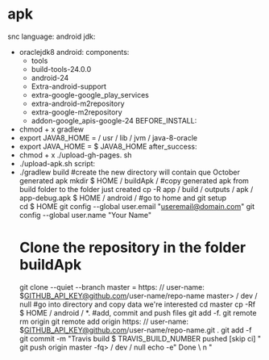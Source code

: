 # apk
snc
language: android 
jdk: 
  - oraclejdk8 
android: 
  components: 
    - tools 
    - build-tools-24.0.0 
    - android-24 
    - Extra-android-support 
    - extra-google-google_play_services 
    - extra-android-m2repository 
    - extra-google-m2repository 
    - addon-google_apis-google-24 
BEFORE_INSTALL: 
- ​​chmod + x gradlew 
- export JAVA8_HOME = / usr / lib / jvm / java-8-oracle 
- export JAVA_HOME = $ JAVA8_HOME 
after_success: 
- chmod + x ./upload-gh-pages. sh 
- ./upload-apk.sh 
script: 
- ./gradlew build
#create the new directory will contain que October generated apk
  mkdir $ HOME / buildApk / 
  #copy generated apk from build folder to the folder just created
  cp -R app / build / outputs / apk / app-debug.apk $ HOME / android / 
  #go to home and git setup  
  cd $ HOME 
  git config --global user.email "useremail@domain.com" 
  git config --global user.name "Your Name" 
  # Clone the repository in the folder buildApk
  git clone --quiet --branch master = https: // user-name: $GITHUB_API_KEY@github.com/user-name/repo-name master> / dev / null 
  #go into directory and copy data we're interested
  cd master cp -Rf $ HOME / android / *. 
  #add, commit and push files
  git add -f. 
  git remote rm origin 
  git remote add origin https: // user-name: $GITHUB_API_KEY@github.com/user-name/repo-name.git
   . git add -f 
  git commit -m "Travis build $ TRAVIS_BUILD_NUMBER pushed [skip ci] " 
  git push origin master -fq> / dev / null 
  echo -e" Done \ n "
